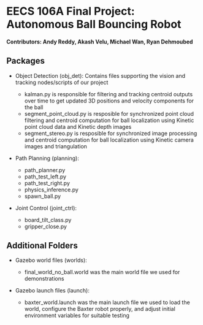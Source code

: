 # EECS 106A Final Project: Autonomous Ball Bouncing Robot

#### Contributors: Andy Reddy, Akash Velu, Michael Wan, Ryan Dehmoubed

## Packages
* Object Detection (obj_det): Contains files supporting the vision and tracking nodes/scripts of our project
  * kalman.py is responsible for filtering and tracking centroid outputs over time to get updated 3D positions and velocity components for the ball
  * segment_point_cloud.py is resposible for synchronized point cloud filtering and centroid computation for ball localization using Kinetic point cloud data and Kinetic depth images
  * segment_stereo.py is resposible for synchronized image processing and centroid computation for ball localization using Kinetic camera images and triangulation
  
* Path Planning (planning): 
  * path_planner.py
  * path_test_left.py
  * path_test_right.py
  * physics_inference.py
  * spawn_ball.py 
  
* Joint Control (joint_ctrl): 
  * board_tilt_class.py
  * gripper_close.py
  
## Additional Folders
* Gazebo world files (worlds): 
  * final_world_no_ball.world was the main world file we used for demonstrations

* Gazebo launch files (launch):
  * baxter_world.launch was the main launch file we used to load the world, configure the Baxter robot properly, and adjust initial environment variables for suitable testing


